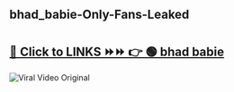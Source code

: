 
 ## bhad_babie-Only-Fans-Leaked

# <h2><a href="https://clipsfans.com/bhad_babie&ref=git">🔗 Click to LINKS ⏩⏩ 👉 🟢 bhad babie </a></h2>

<a href="https://clipsfans.com/bhad_babie&ref=git" rel="nofollow" data-target="animated-image.originalLink"><img src="https://i.ibb.co.com/xMMVF88/686577567.gif" alt="Viral Video Original" style="max-width: 100%; display: inline-block;" data-target="animated-image.originalImage"></a>
